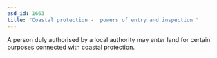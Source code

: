 ```yaml
---
esd_id: 1663
title: "Coastal protection -  powers of entry and inspection "
---
```


A person duly authorised by a local authority may enter land for certain purposes connected with coastal protection. 

